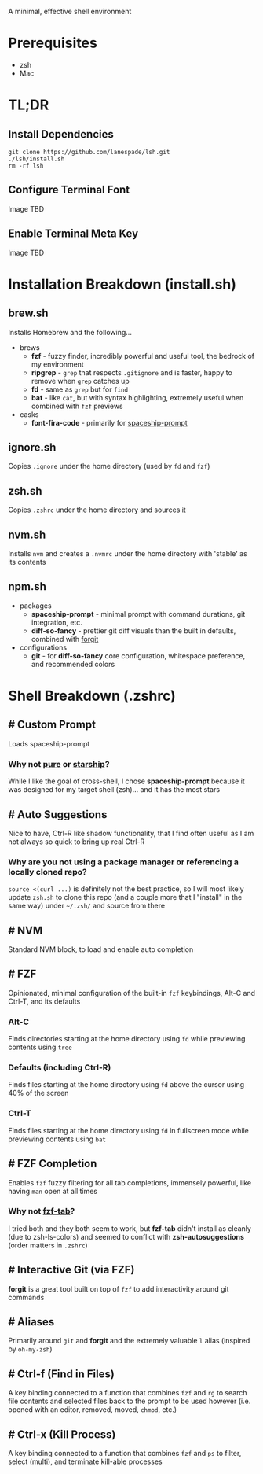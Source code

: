 A minimal, effective shell environment

# Prerequisites
* zsh
* Mac

# TL;DR

## Install Dependencies
```
git clone https://github.com/lanespade/lsh.git
./lsh/install.sh
rm -rf lsh
```

## Configure Terminal Font
Image TBD

## Enable Terminal Meta Key
Image TBD

# Installation Breakdown (install.sh)

## brew.sh
Installs Homebrew and the following...
* brews
	* **fzf** - fuzzy finder, incredibly powerful and useful tool, the bedrock of my environment
	* **ripgrep** - `grep` that respects `.gitignore` and is faster, happy to remove when `grep` catches up
	* **fd** - same as `grep` but for `find`
	* **bat** - like `cat`, but with syntax highlighting, extremely useful when combined with `fzf` previews
* casks
	* **font-fira-code** - primarily for [spaceship-prompt](https://github.com/denysdovhan/spaceship-prompt)

## ignore.sh
Copies `.ignore` under the home directory (used by `fd` and `fzf`)

## zsh.sh
Copies `.zshrc` under the home directory and sources it

## nvm.sh
Installs `nvm` and creates a `.nvmrc` under the home directory with 'stable' as its contents

## npm.sh
* packages
	* **spaceship-prompt** - minimal prompt with command durations, git integration, etc.
	* **diff-so-fancy** - prettier git diff visuals than the built in defaults, combined with [forgit](https://github.com/wfxr/forgit)
* configurations
	* **git** - for **diff-so-fancy** core configuration, whitespace preference, and recommended colors

# Shell Breakdown (.zshrc)

## # Custom Prompt
Loads spaceship-prompt

### Why not [pure](https://github.com/sindresorhus/pure) or [starship](https://github.com/starship/starship)?
While I like the goal of cross-shell, I chose **spaceship-prompt** because it was designed for my target shell (zsh)... and it has the most stars

## # Auto Suggestions
Nice to have, Ctrl-R like shadow functionality, that I find often useful as I am not always so quick to bring up real Ctrl-R

### Why are you not using a package manager or referencing a locally cloned repo?
`source <(curl ...)` is definitely not the best practice, so I will most likely update `zsh.sh` to clone this repo (and a couple more that I "install" in the same way) under `~/.zsh/` and source from there

## # NVM
Standard NVM block, to load and enable auto completion

## # FZF
Opinionated, minimal configuration of the built-in `fzf` keybindings, Alt-C and Ctrl-T, and its defaults

### Alt-C
Finds directories starting at the home directory using `fd` while previewing contents using `tree`

### Defaults (including Ctrl-R)
Finds files starting at the home directory using `fd` above the cursor using 40% of the screen

### Ctrl-T
Finds files starting at the home directory using `fd` in fullscreen mode while previewing contents using `bat`

## # FZF Completion
Enables `fzf` fuzzy filtering for all tab completions, immensely powerful, like having `man` open at all times

### Why not [fzf-tab](https://github.com/Aloxaf/fzf-tab)?
I tried both and they both seem to work, but **fzf-tab** didn't install as cleanly (due to zsh-ls-colors) and seemed to conflict with **zsh-autosuggestions** (order matters in `.zshrc`)

## # Interactive Git (via FZF)
**forgit** is a great tool built on top of `fzf` to add interactivity around git commands

## # Aliases
Primarily around `git` and **forgit** and the extremely valuable `l` alias (inspired by `oh-my-zsh`)

## # Ctrl-f (Find in Files)
A key binding connected to a function that combines `fzf` and `rg` to search file contents and selected files back to the prompt to be used however (i.e. opened with an editor, removed, moved, `chmod`, etc.)

## # Ctrl-x (Kill Process)
A key binding connected to a function that combines `fzf` and `ps` to filter, select (multi), and terminate kill-able processes

